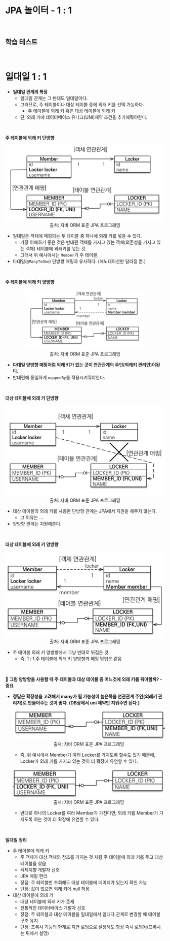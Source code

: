 # JPA 놀이터 - 1 : 1

<br>

## 학습 테스트

<br>

# 일대일 1 : 1

* **일대일 관계의 특징**
    * 일대일 관계는 그 반대도 일대일이다.
    * 그러므로, 주 테이블이나 대상 테이블 중에 외래 키를 선택 가능하다.
        * 주 테이블에 외래 키 혹은 대상 테이블에 외래 키
    * 단, 외래 키에 데이터베이스 유니크(UNI)제약 조건을 추가해줘야한다.

<br>

**주 테이블에 외래 키 단방향**

<p align="center"><img src="./image/1_vs_1_primary_single.png"><br>출처: 자바 ORM 표준 JPA 프로그래밍</p>

* 일대일은 객체에 매핑되는 두 테이블 중 하나에 외래 키를 넣을 수 있다.
    * 가장 이해하기 좋은 것은 반대편 객체를 가지고 있는 객체(의존성을 가지고 있는 객체) 테이블에 외래키를 넣는 것.
    * 그래서 위 예시에서는 `Member`가 주 테이블.
* 다대일(`@ManyToOne`) 단방향 매핑과 유사하다. (애노테이션만 달라질 뿐.)

<br>

**주 테이블에 외래 키 양방향**

<p align="center"><img src="./image/1_vs_1_primary_bothway.png"><br>출처: 자바 ORM 표준 JPA 프로그래밍</p>

* **다대일 양방향 매핑처럼 외래 키가 있는 곳이 연관관계의 주인(외래키 관리인)이된다.**
* 반대편에 동일하게 `mappedBy`를 적용시켜줘야한다.

<br>

**대상 테이블에 외래 키 단방향**

<p align="center"><img src="./image/1_vs_1_opponent_single.png"><br>출처: 자바 ORM 표준 JPA 프로그래밍</p>

* 대상 테이블의 외래 키를 사용한 단방향 관계는 JPA에서 지원을 해주지 않는다.
    * 그 이유는 ...
* 양방향 관계는 지원해준다.

<br>

**대상 테이블에 외래 키 양방향**

<p align="center"><img src="./image/1_vs_1_opponent_bothway.png"><br>출처: 자바 ORM 표준 JPA 프로그래밍</p>

* 주 테이블 외래 키 양방향에서 그냥 반대로 뒤집은 것.
    * 즉, 1 : 1 주 테이블에 외래 키 양방향과 매핑 방법은 같음

<br>

🤔 **그럼 양방향을 사용할 때 주 테이블과 대상 테이블 중 어느것에 외래 키를 둬야할까? - 중요**

* **정답은 확장성을 고려해서 many가 될 가능성이 높은쪽을 연관관계 주인(외래키 관리자)로 만들어주는 것이 좋다. (DB상에서 uni 제약만 지워주면 된다.)**
  <p align="center"><img src="./image/situ_1.png"><br>출처: 자바 ORM 표준 JPA 프로그래밍</p>

    * 즉, 위 예시에서 Member가 여러 Locker를 가지도록 할수도 있기 때문에, Locker가 외래 키를 가지고 있는 것이 더 확장에 유연할 수 있다.

  <p align="center"><img src="./image/situ_2.png"><br>출처: 자바 ORM 표준 JPA 프로그래밍</p>

    * 반대로 하나의 Locker를 여러 Member가 가진다면, 외래 키를 Member가 가지도록 하는 것이 더 확장에 유연할 수 있다.

<br>

**일대일 정리**

* 주 테이블에 외래 키
    * 주 객체가 대상 객체의 참조를 가지는 것 처럼 주 테이블에 외래 키를 두고 대상 테이블을 찾음
    * 객체지향 개발자 선호
    * JPA 매핑 편리
    * 장점: 주 테이블만 조회해도 대상 테이블에 데이터가 있는지 확인 가능
    * 단점: 값이 없으면 외래 키에 null 허용
* 대상 테이블에 외래 키
    * 대상 테이블에 외래 키가 존재
    * 전통적인 데이터베이스 개발자 선호
    * 장점: 주 테이블과 대상 테이블을 일대일에서 일대다 관계로 변경할 때 테이블 구조 유지
    * 단점: 프록시 기능의 한계로 지연 로딩으로 설정해도 항상 즉시 로딩됨(프록시는 뒤에서 설명)
